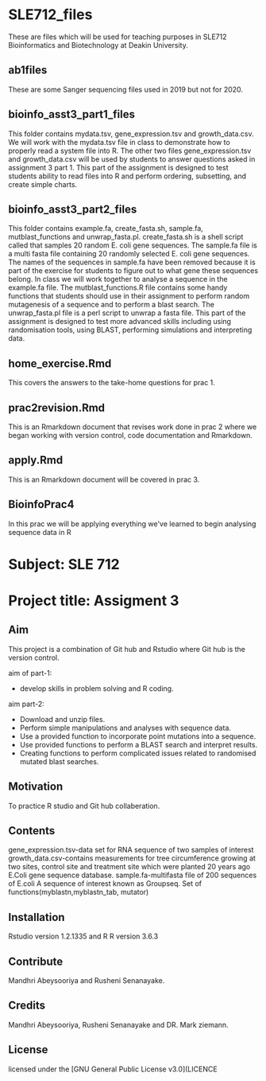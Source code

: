 # SLE712_files
These are files which will be used for teaching purposes in SLE712 Bioinformatics and Biotechnology at Deakin University.

## ab1files
These are some Sanger sequencing files used in 2019 but not for 2020.

## bioinfo_asst3_part1_files
This folder contains mydata.tsv, gene_expression.tsv and growth_data.csv. We will work with the mydata.tsv file in class to demonstrate how to properly read a system file into R. The other two files gene_expression.tsv and growth_data.csv will be used by students to answer questions asked in assignment 3 part 1. This part of the assignment is designed to test students ability to read files into R and perform ordering, subsetting, and create simple charts.

## bioinfo_asst3_part2_files
This folder contains example.fa, create_fasta.sh, sample.fa, mutblast_functions and unwrap_fasta.pl. create_fasta.sh is a shell script called that samples 20 random E. coli gene sequences. The sample.fa file is a multi fasta file containing 20 randomly selected E. coli gene sequences. The names of the sequences in sample.fa have been removed because it is part of the exercise for students to figure out to what gene these sequences belong. In class we will work together to analyse a sequence in the example.fa file. The mutblast_functions.R file contains some handy functions that students should use in their assignment to perform random mutagenesis of a sequence and to perform a blast search. The unwrap_fasta.pl file is a perl script to unwrap a fasta file. This part of the assignment is designed to test more advanced skills including using randomisation tools, using BLAST, performing simulations and interpreting data.

## home_exercise.Rmd
This covers the answers to the take-home questions for prac 1.

## prac2revision.Rmd
This is an Rmarkdown document that revises work done in prac 2 where we began working with version control, code documentation and Rmarkdown.

## apply.Rmd
This is an Rmarkdown document will be covered in prac 3.

## BioinfoPrac4
In this prac we will be applying everything we've learned to begin analysing sequence data in R


# Subject: SLE 712
# Project title: Assigment 3 

## Aim

This project is a combination of Git hub and Rstudio where Git hub is the version control.

aim of part-1:

 * develop skills in problem solving and R coding.
 
aim part-2:  

* Download and unzip files.
* Perform simple manipulations and analyses with sequence data.
* Use a provided function to incorporate point mutations into a sequence.
* Use provided functions to perform a BLAST search and interpret results.
* Creating functions to perform complicated issues related to randomised mutated blast searches.


## Motivation

To practice R studio and Git hub collaberation.

## Contents

gene_expression.tsv-data set for RNA sequence of two samples of interest
growth_data.csv-contains measurements for tree circumference growing at two sites, control site and treatment site which were planted 20 years ago
E.Coli gene sequence database.
sample.fa-multifasta file of 200 sequences of E.coli
A sequence of interest known as Groupseq.
Set of functions(myblastn,myblastn_tab, mutator)

## Installation

Rstudio version 1.2.1335 and R
R version 3.6.3


## Contribute

Mandhri Abeysooriya and Rusheni Senanayake.

## Credits
Mandhri Abeysooriya, Rusheni Senanayake and DR. Mark ziemann.


## License

licensed under the [GNU General Public License v3.0](LICENCE

